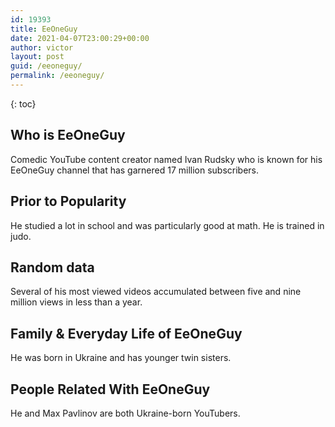 ```yaml
---
id: 19393
title: EeOneGuy
date: 2021-04-07T23:00:29+00:00
author: victor
layout: post
guid: /eeoneguy/
permalink: /eeoneguy/
---
```



{: toc}


## Who is EeOneGuy



Comedic YouTube content creator named Ivan Rudsky who is known for his EeOneGuy channel that has garnered 17 million subscribers.

                
                
                
## Prior to Popularity



He studied a lot in school and was particularly good at math. He is trained in judo.

                
                
                
## Random data



Several of his most viewed videos accumulated between five and nine million views in less than a year.

                
                
                
## Family & Everyday Life of EeOneGuy



He was born in Ukraine and has younger twin sisters.

                
                
                
## People Related With EeOneGuy



He and Max Pavlinov are both Ukraine-born YouTubers.

                
              
            
          
          
          